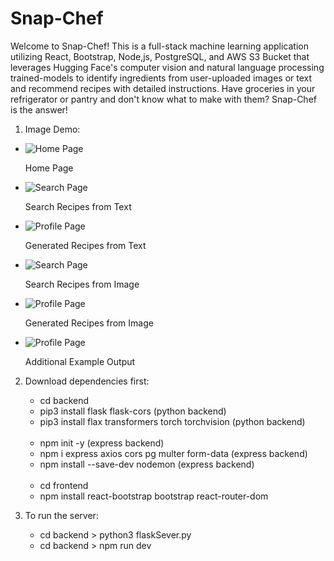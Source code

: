 # Snap-Chef

Welcome to Snap-Chef! This is a full-stack machine learning application utilizing React, Bootstrap, Node,js, PostgreSQL, and AWS S3 Bucket that leverages Hugging Face's computer vision and natural language processing trained-models to identify ingredients from user-uploaded images or text and recommend recipes with detailed instructions. Have groceries in your refrigerator or pantry and don't know what to make with them? Snap-Chef is the answer!

1. Image Demo:
<ul>
  <li>
    <img src="images/home.png" alt="Home Page" />
    <p>Home Page</p>
  </li>
  <li>
    <img src="images/search.png" alt="Search Page" />
    <p>Search Recipes from Text</p>
  </li>
  <li>
    <img src="images/recipe_1.png" alt="Profile Page" />
    <p>Generated Recipes from Text</p>
  </li>
  <li>
    <img src="images/image_search.png" alt="Search Page" />
    <p>Search Recipes from Image</p>
  </li>
  <li>
    <img src="images/image_recipe.png" alt="Profile Page" />
    <p>Generated Recipes from Image</p>
  </li>
  <li>
    <img src="images/recipe_2.png" alt="Profile Page" />
    <p>Additional Example Output</p>
  </li>
</ul>

2. Download dependencies first:<br>

   - cd backend<br>
   - pip3 install flask flask-cors (python backend)<br>
   - pip3 install flax transformers torch torchvision (python backend)<br>

   <br>

   - npm init -y (express backend)<br>
   - npm i express axios cors pg multer form-data (express backend)<br>
   - npm install --save-dev nodemon (express backend)<br>

   <br>

   - cd frontend<br>
   - npm install react-bootstrap bootstrap react-router-dom<br>

3. To run the server:<br>
   - cd backend > python3 flaskSever.py<br>
   - cd backend > npm run dev<br>
